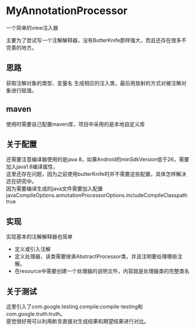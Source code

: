 # MyAnnotationProcessor

一个简单的view注入器 


主要为了尝试写一个注解解释器，没有ButterKnife那样强大，而且还存在很多不完善的地方。


## 思路
获取注解对象的类型、变量名 生成相应的注入类，最后用放射的方式对被注解对象进行赋值。

## maven
使用时需要自己配置maven库，项目中采用的是本地自定义库

## 关于配置
还需要注意编译器使用的是java 8，如果Android的minSdkVersion低于26，需要加入java1.8编译属性，  
这里还存在问题，因为之前使用butterKnife时并不需要这些配置，具体怎样解决还在研究中。  
因为需要编译生成的java文件需要加入配置 javaCompileOptions.annotationProcessorOptions.includeCompileClasspath true

## 实现
实现基本的注解解释器也简单
- 定义或引入注解
- 定义处理器，该类需要继承AbstractProcessor类，并且注明要处理哪些注解。
- 在resource中需要创建一个处理器的说明文件，内容就是处理器类的完整类名


## 关于测试
这里引入了com.google.testing.compile:compile-testing和com.google.truth:truth。  
感觉很好用可以利用断言直接对生成结果和期望结果进行对比。
